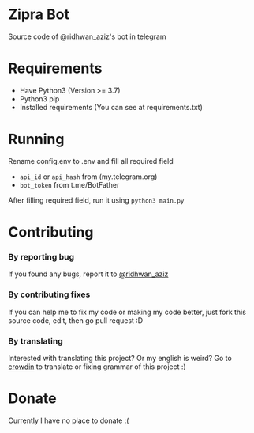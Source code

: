 # Zipra Bot
Source code of @ridhwan_aziz's bot in telegram

# Requirements
- Have Python3 (Version >= 3.7)
- Python3 pip
- Installed requirements (You can see at requirements.txt)

# Running
Rename config.env to .env and fill all required field

- ```api_id``` or ```api_hash``` from (my.telegram.org)
- ```bot_token``` from t.me/BotFather

After filling required field, run it using ```python3 main.py```

# Contributing

### By reporting bug

If you found any bugs, report it to [@ridhwan_aziz](https://t.me/ridhwan_aziz)

### By contributing fixes

If you can help me to fix my code or making my code better, just fork this source code, edit, then go pull request :D

### By translating

Interested with translating this project? Or my english is weird? Go to [crowdin](https://crwd.in/zipra_bot) to translate or fixing grammar of this project :)

# Donate

Currently I have no place to donate :(
